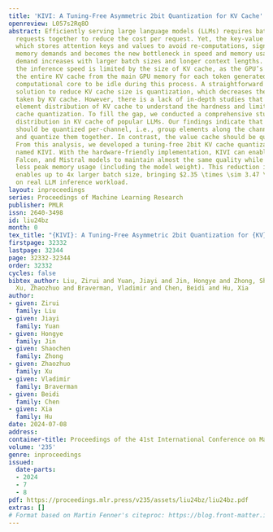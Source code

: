 ```yaml
---
title: 'KIVI: A Tuning-Free Asymmetric 2bit Quantization for KV Cache'
openreview: L057s2Rq8O
abstract: Efficiently serving large language models (LLMs) requires batching many
  requests together to reduce the cost per request. Yet, the key-value (KV) cache,
  which stores attention keys and values to avoid re-computations, significantly increases
  memory demands and becomes the new bottleneck in speed and memory usage. This memory
  demand increases with larger batch sizes and longer context lengths. Additionally,
  the inference speed is limited by the size of KV cache, as the GPU’s SRAM must load
  the entire KV cache from the main GPU memory for each token generated, causing the
  computational core to be idle during this process. A straightforward and effective
  solution to reduce KV cache size is quantization, which decreases the total bytes
  taken by KV cache. However, there is a lack of in-depth studies that explore the
  element distribution of KV cache to understand the hardness and limitation of KV
  cache quantization. To fill the gap, we conducted a comprehensive study on the element
  distribution in KV cache of popular LLMs. Our findings indicate that the key cache
  should be quantized per-channel, i.e., group elements along the channel dimension
  and quantize them together. In contrast, the value cache should be quantized per-token.
  From this analysis, we developed a tuning-free 2bit KV cache quantization algorithm,
  named KIVI. With the hardware-friendly implementation, KIVI can enable Llama (Llama-2),
  Falcon, and Mistral models to maintain almost the same quality while using 2.6$\times$
  less peak memory usage (including the model weight). This reduction in memory usage
  enables up to 4x larger batch size, bringing $2.35 \times \sim 3.47 \times$ throughput
  on real LLM inference workload.
layout: inproceedings
series: Proceedings of Machine Learning Research
publisher: PMLR
issn: 2640-3498
id: liu24bz
month: 0
tex_title: "{KIVI}: A Tuning-Free Asymmetric 2bit Quantization for {KV} Cache"
firstpage: 32332
lastpage: 32344
page: 32332-32344
order: 32332
cycles: false
bibtex_author: Liu, Zirui and Yuan, Jiayi and Jin, Hongye and Zhong, Shaochen and
  Xu, Zhaozhuo and Braverman, Vladimir and Chen, Beidi and Hu, Xia
author:
- given: Zirui
  family: Liu
- given: Jiayi
  family: Yuan
- given: Hongye
  family: Jin
- given: Shaochen
  family: Zhong
- given: Zhaozhuo
  family: Xu
- given: Vladimir
  family: Braverman
- given: Beidi
  family: Chen
- given: Xia
  family: Hu
date: 2024-07-08
address:
container-title: Proceedings of the 41st International Conference on Machine Learning
volume: '235'
genre: inproceedings
issued:
  date-parts:
  - 2024
  - 7
  - 8
pdf: https://proceedings.mlr.press/v235/assets/liu24bz/liu24bz.pdf
extras: []
# Format based on Martin Fenner's citeproc: https://blog.front-matter.io/posts/citeproc-yaml-for-bibliographies/
---
```


